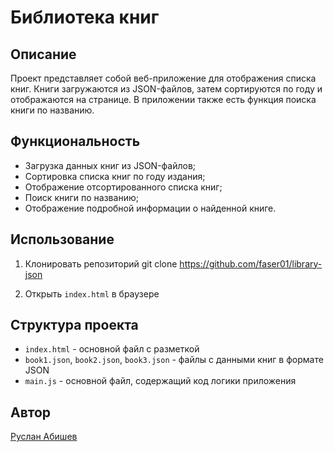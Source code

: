 # Библиотека книг

## Описание

Проект представляет собой веб-приложение для отображения списка книг. Книги загружаются из JSON-файлов, затем сортируются по году и отображаются на странице. В приложении также есть функция поиска книги по названию.

## Функциональность

* Загрузка данных книг из JSON-файлов;
* Сортировка списка книг по году издания;
* Отображение отсортированного списка книг;
* Поиск книги по названию;
* Отображение подробной информации о найденной книге.

## Использование

1. Клонировать репозиторий
git clone https://github.com/faser01/library-json

2. Открыть `index.html` в браузере

## Структура проекта

* `index.html` - основной файл с разметкой
* `book1.json`, `book2.json`, `book3.json` - файлы с данными книг в формате JSON
* `main.js` - основной файл, содержащий код логики приложения

## Автор

[Руслан Абишев](https://github.com/faser01)